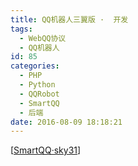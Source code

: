 ```yaml
---
title: QQ机器人三翼版 ·  开发
tags:
  - WebQQ协议
  - QQ机器人
id: 85
categories:
  - PHP
  - Python
  - QQRobot
  - SmartQQ
  - 后端
date: 2016-08-09 18:18:21
---
```


[[SmartQQ·sky31](https://github.com/slight-sky/SmartQQ)]